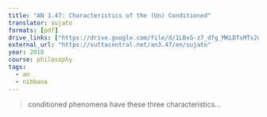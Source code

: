 ```yaml
---
title: "AN 3.47: Characteristics of the (Un) Conditioned"
translator: sujato
formats: [pdf]
drive_links: ["https://drive.google.com/file/d/1LBxG-z7_dfg_MKLDTsMTs2uP2-gc6I1a/view?usp=drivesdk"]
external_url: "https://suttacentral.net/an3.47/en/sujato"
year: 2018
course: philosophy
tags:
  - an
  - nibbana
---
```


> conditioned phenomena have these three characteristics...
